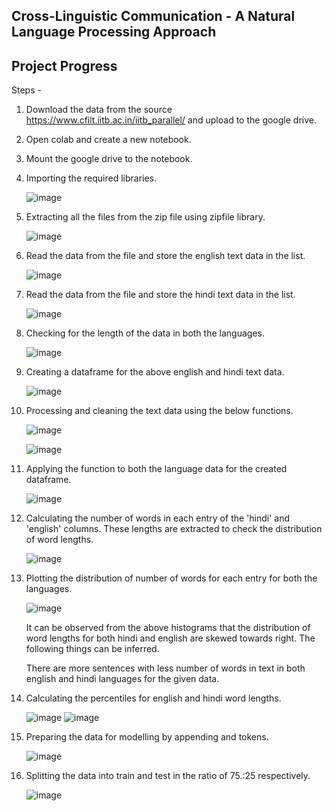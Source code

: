 ## Cross-Linguistic Communication - A Natural Language Processing Approach
## Project Progress

Steps - 
1. Download the data from the source https://www.cfilt.iitb.ac.in/iitb_parallel/ and upload to the google drive.
2. Open colab and create a new notebook.
3. Mount the google drive to the notebook.
4. Importing the required libraries.

   ![image](https://github.com/Varunbodla/UMBC-DATA606-Capstone/assets/85016388/a94160f3-820e-43cc-b9a2-ca3e68fdb1a6)

5. Extracting all the files from the zip file using zipfile library.

   ![image](https://github.com/Varunbodla/UMBC-DATA606-Capstone/assets/85016388/f986d715-dc33-4bc8-96f7-b25949c51ee5)

6. Read the data from the file and store the english text data in the list.

   ![image](https://github.com/Varunbodla/UMBC-DATA606-Capstone/assets/85016388/212796e6-4a71-421f-a126-36b1b556661e)

7. Read the data from the file and store the hindi text data in the list.

   ![image](https://github.com/Varunbodla/UMBC-DATA606-Capstone/assets/85016388/77c2a9c0-fee3-484c-b5a3-0d96b5c7d786)

9. Checking for the length of the data in both the languages.

   ![image](https://github.com/Varunbodla/UMBC-DATA606-Capstone/assets/85016388/5d7f84db-9a6e-4af9-bd5e-913af009ae88)

10. Creating a dataframe for the above english and hindi text data.

    ![image](https://github.com/Varunbodla/UMBC-DATA606-Capstone/assets/85016388/566885f1-5d80-4d0e-ac22-31b1c7178378)

11. Processing and cleaning the text data using the below functions.

    ![image](https://github.com/Varunbodla/UMBC-DATA606-Capstone/assets/85016388/01f18e3b-2df8-4252-91aa-b8aa4e2edbf0)

    ![image](https://github.com/Varunbodla/UMBC-DATA606-Capstone/assets/85016388/8631525c-dacf-48eb-bda8-4fbfd66d86f2)

13. Applying the function to both the language data for the created dataframe.

    ![image](https://github.com/Varunbodla/UMBC-DATA606-Capstone/assets/85016388/a47e3a84-e9cc-48c7-b150-ef9283f3eec7)

14. Calculating the number of words in each entry of the 'hindi' and 'english' columns. These lengths are extracted to check the distribution of word lengths.

    ![image](https://github.com/Varunbodla/UMBC-DATA606-Capstone/assets/85016388/a804e286-ed0e-4232-b45f-7dad02d10adc)

15. Plotting the distribution of number of words for each entry for both the languages.

    ![image](https://github.com/Varunbodla/UMBC-DATA606-Capstone/assets/85016388/3162837a-2eec-46bd-8399-5de9de14640b)

    It can be observed from the above histograms that the distribution of word lengths for both hindi and english are skewed towards right. The following things can be inferred.

    There are more sentences with less number of words in text in both english and hindi languages for the given data.

16. Calculating the percentiles for english and hindi word lengths.

    ![image](https://github.com/Varunbodla/UMBC-DATA606-Capstone/assets/85016388/5a5f82ce-f6c5-447a-9504-9cee08f6494a)
    ![image](https://github.com/Varunbodla/UMBC-DATA606-Capstone/assets/85016388/73250233-cb0d-4eaf-9835-b944ad5fdfd0)

17. Preparing the data for modelling by appending <start> and <end> tokens.

    ![image](https://github.com/Varunbodla/UMBC-DATA606-Capstone/assets/85016388/4d5448a6-c25b-4d14-8334-41f759b563c3)

18. Splitting the data into train and test in the ratio of 75.:25 respectively.

    ![image](https://github.com/Varunbodla/UMBC-DATA606-Capstone/assets/85016388/d71b658b-3992-4735-9755-fc393e29fb17)


